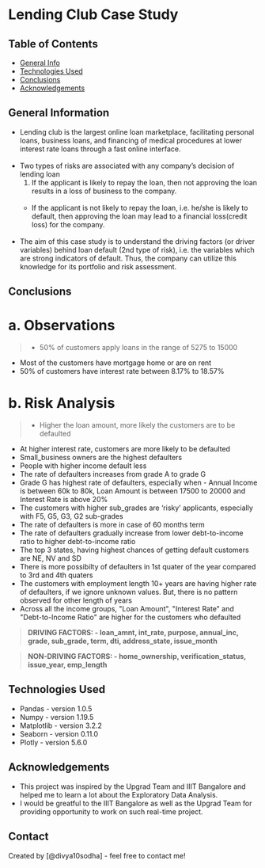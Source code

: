 # Lending Club Case Study


## Table of Contents
* [General Info](#general-information)
* [Technologies Used](#technologies-used)
* [Conclusions](#conclusions)
* [Acknowledgements](#acknowledgements)

<!-- You can include any other section that is pertinent to your problem -->

## General Information

- Lending club is the largest online loan marketplace, facilitating personal loans, business loans, and financing of medical procedures at lower interest rate loans through a fast online interface.
    <br><br>
- Two types of risks are associated with any company’s decision of lending loan
	1. If the applicant is likely to repay the loan, then not approving the loan results in a loss of business to the company.
    <br><br>
    * If the applicant is not likely to repay the loan, i.e. he/she is likely to default, then approving the loan may lead to a financial loss(credit loss) for the company.
    <br><br>
- The aim of this case study is to understand the driving factors (or driver variables) behind loan default (2nd type of risk), i.e. the variables which are strong indicators of default. Thus, the company can utilize this knowledge for its portfolio and risk assessment. 


<!-- You don't have to answer all the questions - just the ones relevant to your project. -->

## Conclusions
# a. Observations 
> - 50% of customers apply loans in the range of 5275 to 15000
- Most of the customers have mortgage home or are on rent
- 50% of customers have interest rate between 8.17% to 18.57%

# b. Risk Analysis  
> - Higher the loan amount, more likely the customers are to be defaulted
- At higher interest rate, customers are more likely to be defaulted
- Small_business owners are the highest defaulters
- People with higher income default less
- The rate of defaulters increases from grade A to grade G
- Grade G has highest rate of defaulters, especially when - Annual Income is between 60k to 80k, Loan Amount is between 17500 to 20000 and Interest Rate is above 20%
- The customers with higher sub_grades are ‘risky’ applicants, especially with F5, G5, G3, G2 sub-grades
- The rate of defaulters is more in case of 60 months term
- The rate of defaulters gradually increase from lower debt-to-income ratio to higher debt-to-income ratio
- The top 3 states, having highest chances of getting default customers are NE, NV and SD
- There is more possibilty of defaulters in 1st quater of the year compared to 3rd and 4th quaters
- The customers with employment length 10+ years are having higher rate of defaulters, if we ignore unknown values. But, there is no pattern observed for other length of years
- Across all the income groups, "Loan Amount", "Interest Rate" and "Debt-to-Income Ratio" are higher for the customers who defaulted

> **DRIVING FACTORS: -
           loan_amnt, int_rate, purpose, annual_inc, grade, sub_grade, term, dti, address_state, issue_month**

> **NON-DRIVING FACTORS: -
           home_ownership, verification_status, issue_year, emp_length**

<!-- You don't have to answer all the questions - just the ones relevant to your project. -->


## Technologies Used
- Pandas - version 1.0.5
- Numpy - version 1.19.5
- Matplotlib - version 3.2.2
- Seaborn - version 0.11.0
- Plotly - version 5.6.0


<!-- As the libraries versions keep on changing, it is recommended to mention the version of library used in this project -->

## Acknowledgements
- This project was inspired by the Upgrad Team and IIIT Bangalore and helped me to learn a lot about the Exploratory Data Analysis. 
- I would be greatful to the IIIT Bangalore as well as the Upgrad Team for providing opportunity to work on such real-time project.  



## Contact
Created by [@divya10sodha] - feel free to contact me!


<!-- Optional -->
<!-- ## License -->
<!-- This project is open source and available under the [... License](). -->

<!-- You don't have to include all sections - just the one's relevant to your project -->